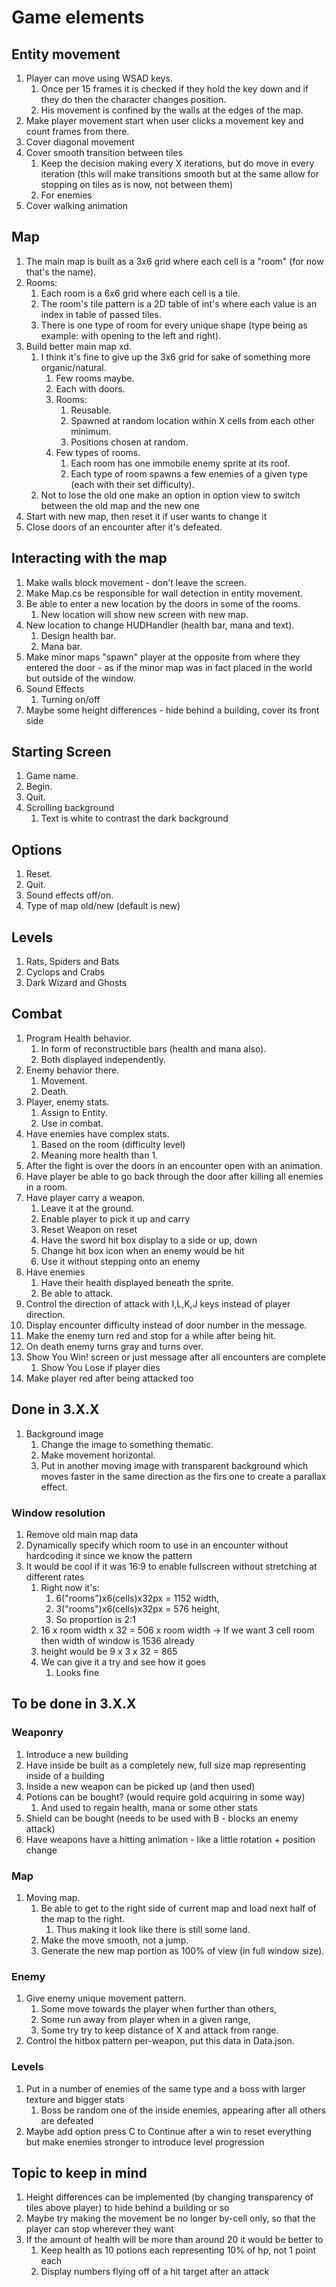 # Game elements

## Entity movement

1. Player can move using WSAD keys.
    1. Once per 15 frames it is checked if they hold the key down and if they do then the character changes position.
    2. His movement is confined by the walls at the edges of the map.
2. Make player movement start when user clicks a movement key and count frames from there.
3. Cover diagonal movement
4. Cover smooth transition between tiles
    1. Keep the decision making every X iterations, but do move in every iteration (this will make transitions smooth but at the same allow for stopping on tiles as is now, not between them)
    2. For enemies
5. Cover walking animation

## Map

1. The main map is built as a 3x6 grid where each cell is a "room" (for now that's the name).
2. Rooms:
    1. Each room is a 6x6 grid where each cell is a tile.
    2. The room's tile pattern is a 2D table of int's where each value is an index in table of passed tiles.
    3. There is one type of room for every unique shape (type being as example: with opening to the left and right).
3. Build better main map xd.
    1. I think it's fine to give up the 3x6 grid for sake of something more organic/natural.
        1. Few rooms maybe.
        2. Each with doors.
        3. Rooms:
            1. Reusable.
            2. Spawned at random location within X cells from each other minimum.
            3. Positions chosen at random.
        4. Few types of rooms.
            1. Each room has one immobile enemy sprite at its roof.
            2. Each type of room spawns a few enemies of a given type (each with their set difficulty).
    2. Not to lose the old one make an option in option view to switch between the old map and the new one
4. Start with new map, then reset it if user wants to change it
5. Close doors of an encounter after it's defeated.

## Interacting with the map

1. Make walls block movement - don't leave the screen.
2. Make Map.cs be responsible for wall detection in entity movement.
3. Be able to enter a new location by the doors in some of the rooms.
    1. New location will show new screen with new map.
4. New location to change HUDHandler (health bar, mana and text).
    1. Design health bar.
    2. Mana bar.
5. Make minor maps "spawn" player at the opposite from where they entered the door - as if the minor map was in fact placed in the world but outside of the window.
6. Sound Effects
    1. Turning on/off
7. Maybe some height differences - hide behind a building, cover its front side

## Starting Screen

1. Game name.
2. Begin.
3. Quit.
4. Scrolling background
    1. Text is white to contrast the dark background

## Options

1. Reset.
2. Quit.
3. Sound effects off/on.
4. Type of map old/new (default is new)

## Levels

1.  Rats, Spiders and Bats
2.  Cyclops and Crabs
3.  Dark Wizard and Ghosts

## Combat

1. Program Health behavior.
    1. In form of reconstructible bars (health and mana also).
    2. Both displayed independently.
2. Enemy behavior there.
    1. Movement.
    2. Death.
3. Player, enemy stats.
    1. Assign to Entity.
    2. Use in combat.
4. Have enemies have complex stats.
    1. Based on the room (difficulty level)
    2. Meaning more health than 1.
5. After the fight is over the doors in an encounter open with an animation.
6. Have player be able to go back through the door after killing all enemies in a room.
7. Have player carry a weapon.
    1. Leave it at the ground.
    2. Enable player to pick it up and carry
    3. Reset Weapon on reset
    4. Have the sword hit box display to a side or up, down
    5. Change hit box icon when an enemy would be hit
    6. Use it without stepping onto an enemy
8. Have enemies
    1. Have their health displayed beneath the sprite.
    2. Be able to attack.
9. Control the direction of attack with I,L,K,J keys instead of player direction.
10. Display encounter difficulty instead of door number in the message.
11. Make the enemy turn red and stop for a while after being hit.
12. On death enemy turns gray and turns over.
13. Show You Win! screen or just message after all encounters are complete
    1. Show You Lose if player dies
14. Make player red after being attacked too

## Done in 3.X.X

1. Background image
    1. Change the image to something thematic.
    2. Make movement horizontal.
    3. Put in another moving image with transparent background which moves faster in the same direction as the firs one to create a parallax effect.

### Window resolution

1. Remove old main map data
2. Dynamically specify which room to use in an encounter without hardcoding it since we know the pattern
3. It would be cool if it was 16:9 to enable fullscreen without stretching at different rates
    1. Right now it's:
        1. 6("rooms")x6(cells)x32px = 1152 width,
        2. 3("rooms")x6(cells)x32px = 576 height,
        3. So proportion is 2:1
    2. 16 x room width x 32 = 506 x room width -> If we want 3 cell room then width of window is 1536 already
    3. height would be 9 x 3 x 32 = 865
    4. We can give it a try and see how it goes
        1. Looks fine

## To be done in 3.X.X

### Weaponry

1. Introduce a new building
2. Have inside be built as a completely new, full size map representing inside of a building
3. Inside a new weapon can be picked up (and then used)
4. Potions can be bought? (would require gold acquiring in some way)
    1. And used to regain health, mana or some other stats
5. Shield can be bought (needs to be used with B - blocks an enemy attack)
6. Have weapons have a hitting animation - like a little rotation + position change

### Map

1. Moving map.
    1. Be able to get to the right side of current map and load next half of the map to the right.
        1. Thus making it look like there is still some land.
    2. Make the move smooth, not a jump.
    3. Generate the new map portion as 100% of view (in full window size).

### Enemy

1. Give enemy unique movement pattern.
    1. Some move towards the player when further than others,
    2. Some run away from player when in a given range,
    3. Some try try to keep distance of X and attack from range.
2. Control the hitbox pattern per-weapon, put this data in Data.json.

### Levels

1. Put in a number of enemies of the same type and a boss with larger texture and bigger stats
    1. Boss be random one of the inside enemies, appearing after all others are defeated
2. Maybe add option press C to Continue after a win to reset everything but make enemies stronger to introduce level progression

## Topic to keep in mind

1. Height differences can be implemented (by changing transparency of tiles above player) to hide behind a building or so
2. Maybe try making the movement be no longer by-cell only, so that the player can stop wherever they want
3. If the amount of health will be more than around 20 it would be better to
    1. Keep health as 10 potions each representing 10% of hp, not 1 point each
    2. Display numbers flying off of a hit target after an attack
